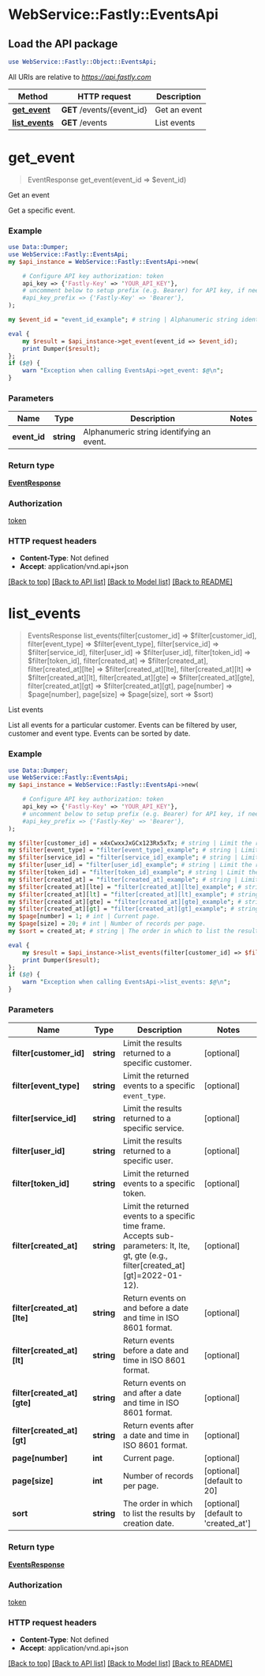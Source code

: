 # WebService::Fastly::EventsApi

## Load the API package
```perl
use WebService::Fastly::Object::EventsApi;
```

All URIs are relative to *https://api.fastly.com*

Method | HTTP request | Description
------------- | ------------- | -------------
[**get_event**](EventsApi.md#get_event) | **GET** /events/{event_id} | Get an event
[**list_events**](EventsApi.md#list_events) | **GET** /events | List events


# **get_event**
> EventResponse get_event(event_id => $event_id)

Get an event

Get a specific event.

### Example
```perl
use Data::Dumper;
use WebService::Fastly::EventsApi;
my $api_instance = WebService::Fastly::EventsApi->new(

    # Configure API key authorization: token
    api_key => {'Fastly-Key' => 'YOUR_API_KEY'},
    # uncomment below to setup prefix (e.g. Bearer) for API key, if needed
    #api_key_prefix => {'Fastly-Key' => 'Bearer'},
);

my $event_id = "event_id_example"; # string | Alphanumeric string identifying an event.

eval {
    my $result = $api_instance->get_event(event_id => $event_id);
    print Dumper($result);
};
if ($@) {
    warn "Exception when calling EventsApi->get_event: $@\n";
}
```

### Parameters

Name | Type | Description  | Notes
------------- | ------------- | ------------- | -------------
 **event_id** | **string**| Alphanumeric string identifying an event. | 

### Return type

[**EventResponse**](EventResponse.md)

### Authorization

[token](../README.md#token)

### HTTP request headers

 - **Content-Type**: Not defined
 - **Accept**: application/vnd.api+json

[[Back to top]](#) [[Back to API list]](../README.md#documentation-for-api-endpoints) [[Back to Model list]](../README.md#documentation-for-models) [[Back to README]](../README.md)

# **list_events**
> EventsResponse list_events(filter[customer_id] => $filter[customer_id], filter[event_type] => $filter[event_type], filter[service_id] => $filter[service_id], filter[user_id] => $filter[user_id], filter[token_id] => $filter[token_id], filter[created_at] => $filter[created_at], filter[created_at][lte] => $filter[created_at][lte], filter[created_at][lt] => $filter[created_at][lt], filter[created_at][gte] => $filter[created_at][gte], filter[created_at][gt] => $filter[created_at][gt], page[number] => $page[number], page[size] => $page[size], sort => $sort)

List events

List all events for a particular customer. Events can be filtered by user, customer and event type. Events can be sorted by date.

### Example
```perl
use Data::Dumper;
use WebService::Fastly::EventsApi;
my $api_instance = WebService::Fastly::EventsApi->new(

    # Configure API key authorization: token
    api_key => {'Fastly-Key' => 'YOUR_API_KEY'},
    # uncomment below to setup prefix (e.g. Bearer) for API key, if needed
    #api_key_prefix => {'Fastly-Key' => 'Bearer'},
);

my $filter[customer_id] = x4xCwxxJxGCx123Rx5xTx; # string | Limit the results returned to a specific customer.
my $filter[event_type] = "filter[event_type]_example"; # string | Limit the returned events to a specific `event_type`.
my $filter[service_id] = "filter[service_id]_example"; # string | Limit the results returned to a specific service.
my $filter[user_id] = "filter[user_id]_example"; # string | Limit the results returned to a specific user.
my $filter[token_id] = "filter[token_id]_example"; # string | Limit the returned events to a specific token.
my $filter[created_at] = "filter[created_at]_example"; # string | Limit the returned events to a specific time frame. Accepts sub-parameters: lt, lte, gt, gte (e.g., filter[created_at][gt]=2022-01-12). 
my $filter[created_at][lte] = "filter[created_at][lte]_example"; # string | Return events on and before a date and time in ISO 8601 format. 
my $filter[created_at][lt] = "filter[created_at][lt]_example"; # string | Return events before a date and time in ISO 8601 format. 
my $filter[created_at][gte] = "filter[created_at][gte]_example"; # string | Return events on and after a date and time in ISO 8601 format. 
my $filter[created_at][gt] = "filter[created_at][gt]_example"; # string | Return events after a date and time in ISO 8601 format. 
my $page[number] = 1; # int | Current page.
my $page[size] = 20; # int | Number of records per page.
my $sort = created_at; # string | The order in which to list the results by creation date.

eval {
    my $result = $api_instance->list_events(filter[customer_id] => $filter[customer_id], filter[event_type] => $filter[event_type], filter[service_id] => $filter[service_id], filter[user_id] => $filter[user_id], filter[token_id] => $filter[token_id], filter[created_at] => $filter[created_at], filter[created_at][lte] => $filter[created_at][lte], filter[created_at][lt] => $filter[created_at][lt], filter[created_at][gte] => $filter[created_at][gte], filter[created_at][gt] => $filter[created_at][gt], page[number] => $page[number], page[size] => $page[size], sort => $sort);
    print Dumper($result);
};
if ($@) {
    warn "Exception when calling EventsApi->list_events: $@\n";
}
```

### Parameters

Name | Type | Description  | Notes
------------- | ------------- | ------------- | -------------
 **filter[customer_id]** | **string**| Limit the results returned to a specific customer. | [optional] 
 **filter[event_type]** | **string**| Limit the returned events to a specific `event_type`. | [optional] 
 **filter[service_id]** | **string**| Limit the results returned to a specific service. | [optional] 
 **filter[user_id]** | **string**| Limit the results returned to a specific user. | [optional] 
 **filter[token_id]** | **string**| Limit the returned events to a specific token. | [optional] 
 **filter[created_at]** | **string**| Limit the returned events to a specific time frame. Accepts sub-parameters: lt, lte, gt, gte (e.g., filter[created_at][gt]&#x3D;2022-01-12).  | [optional] 
 **filter[created_at][lte]** | **string**| Return events on and before a date and time in ISO 8601 format.  | [optional] 
 **filter[created_at][lt]** | **string**| Return events before a date and time in ISO 8601 format.  | [optional] 
 **filter[created_at][gte]** | **string**| Return events on and after a date and time in ISO 8601 format.  | [optional] 
 **filter[created_at][gt]** | **string**| Return events after a date and time in ISO 8601 format.  | [optional] 
 **page[number]** | **int**| Current page. | [optional] 
 **page[size]** | **int**| Number of records per page. | [optional] [default to 20]
 **sort** | **string**| The order in which to list the results by creation date. | [optional] [default to &#39;created_at&#39;]

### Return type

[**EventsResponse**](EventsResponse.md)

### Authorization

[token](../README.md#token)

### HTTP request headers

 - **Content-Type**: Not defined
 - **Accept**: application/vnd.api+json

[[Back to top]](#) [[Back to API list]](../README.md#documentation-for-api-endpoints) [[Back to Model list]](../README.md#documentation-for-models) [[Back to README]](../README.md)

